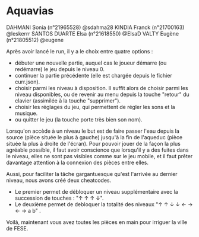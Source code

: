 # Aquavias

DAHMANI Sonia       (n°21965528)    @sdahma28
KINDIA Franck       (n°21700163)    @leskerrr
SANTOS DUARTE Elsa  (n°21618550)    @ElsaD
VALTY Eugène        (n°21805512)    @eugene

Après avoir lancé le run, il y a le choix entre quatre options : 
- débuter une nouvelle partie, auquel cas le joueur démarre (ou redémarre) le jeu depuis le niveau 0.
- continuer la partie précédente (elle est chargée depuis le fichier curr.json).
- choisir parmi les niveau à disposition. Il suffit alors de choisir parmi les niveau disponibles, ou de revenir au menu depuis la touche "retour" du clavier (assimilée à la touche "supprimer").
- choisir les réglages du jeu, qui permettent de régler les sons et la musique.
- ou quitter le jeu (la touche porte très bien son nom).

Lorsqu'on accède à un niveau le but est de faire passer l'eau depuis la source (pièce située le plus à gauche) jusqu'à la fin de l'aqueduc (pièce située la plus à droite de l'écran). 
Pour pouvoir jouer de la façon la plus agréable possible, il faut avoir conscience que lorsqu'il y a des fuites dans le niveau, elles ne sont pas visibles comme sur le jeu mobile, et il faut prêter davantage attention à la connexion des pièces entre elles.

Aussi, pour faciliter la tâche gargantuesque qu'est l'arrivée au dernier niveau, nous avons créé deux cheatcodes. 
- Le premier permet de débloquer un niveau supplémentaire avec la succession de touches : "↑ ↑ ↑ ↓". 
- Le deuxième permet de debloquer la totalité des niveaux "↑ ↑ ↓ ↓ ← → ← → a b" .

Voilà, maintenant vous avez toutes les pièces en main pour irriguer la ville de FESE.